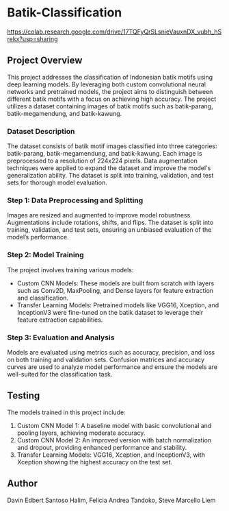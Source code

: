 # Batik-Classification

https://colab.research.google.com/drive/17TQFyQrSLsnieVauxnDX_vubh_hSrekx?usp=sharing

## Project Overview
This project addresses the classification of Indonesian batik motifs using deep learning models. By leveraging both custom convolutional neural networks and pretrained models, the project aims to distinguish between different batik motifs with a focus on achieving high accuracy. The project utilizes a dataset containing images of batik motifs such as batik-parang, batik-megamendung, and batik-kawung.

### Dataset Description
The dataset consists of batik motif images classified into three categories: batik-parang, batik-megamendung, and batik-kawung. Each image is preprocessed to a resolution of 224x224 pixels. Data augmentation techniques were applied to expand the dataset and improve the model's generalization ability. The dataset is split into training, validation, and test sets for thorough model evaluation.

### Step 1: Data Preprocessing and Splitting
Images are resized and augmented to improve model robustness. Augmentations include rotations, shifts, and flips. The dataset is split into training, validation, and test sets, ensuring an unbiased evaluation of the model’s performance.

### Step 2: Model Training
The project involves training various models:
- Custom CNN Models: These models are built from scratch with layers such as Conv2D, MaxPooling, and Dense layers for feature extraction and classification.
- Transfer Learning Models: Pretrained models like VGG16, Xception, and InceptionV3 were fine-tuned on the batik dataset to leverage their feature extraction capabilities.

### Step 3: Evaluation and Analysis
Models are evaluated using metrics such as accuracy, precision, and loss on both training and validation sets. Confusion matrices and accuracy curves are used to analyze model performance and ensure the models are well-suited for the classification task.

## Testing
The models trained in this project include:
1. Custom CNN Model 1: A baseline model with basic convolutional and pooling layers, achieving moderate accuracy.
2. Custom CNN Model 2: An improved version with batch normalization and dropout, providing enhanced performance and stability.
3. Transfer Learning Models: VGG16, Xception, and InceptionV3, with Xception showing the highest accuracy on the test set.

## Author
Davin Edbert Santoso Halim, Felicia Andrea Tandoko, Steve Marcello Liem
